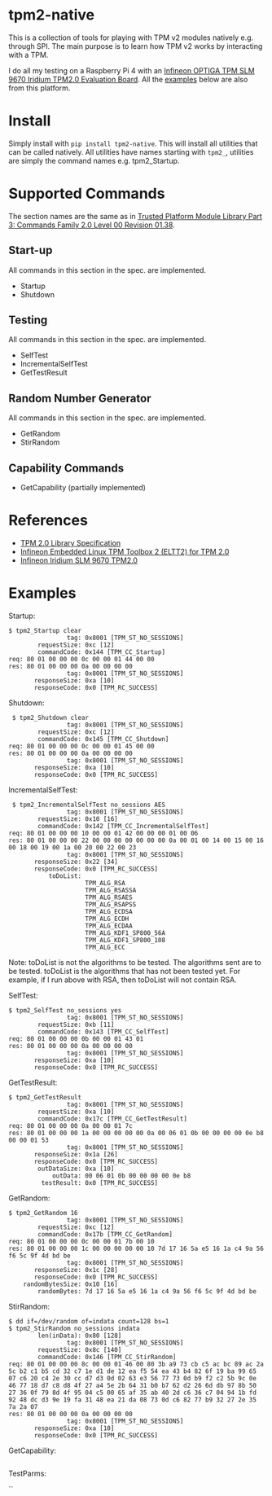 # tpm2-native

This is a collection of tools for playing with TPM v2 modules natively e.g. through SPI. The main purpose is to learn how TPM v2 works by interacting with a TPM. 

I do all my testing on a Raspberry Pi 4 with an [Infineon OPTIGA TPM SLM 9670 Iridium TPM2.0 Evaluation Board](https://www.infineon.com/cms/en/product/evaluation-boards/iridium-slm-9670-tpm2.0/). All the [examples](#Examples) below are also from this platform.

# Install

Simply install with `pip install tpm2-native`. This will install all utilities that can be called natively. All utilities have names starting with `tpm2_`, utilities are simply the command names e.g. tpm2_Startup.

# Supported Commands

The section names are the same as in [Trusted Platform Module Library Part 3: Commands Family 2.0 Level 00 Revision 01.38](https://trustedcomputinggroup.org/wp-content/uploads/TPM-Rev-2.0-Part-3-Commands-01.38.pdf).

## Start-up

All commands in this section in the spec. are implemented.

- Startup
- Shutdown

## Testing

All commands in this section in the spec. are implemented.

- SelfTest
- IncrementalSelfTest
- GetTestResult

## Random Number Generator

All commands in this section in the spec. are implemented.

- GetRandom
- StirRandom

## Capability Commands

- GetCapability (partially implemented)

# References

- [TPM 2.0 Library Specification](https://trustedcomputinggroup.org/resource/tpm-library-specification/)
- [Infineon Embedded Linux TPM Toolbox 2 (ELTT2) for TPM 2.0](https://github.com/Infineon/eltt2)
- [Infineon Iridium SLM 9670 TPM2.0](https://www.infineon.com/cms/en/product/evaluation-boards/iridium-slm-9670-tpm2.0/)

# Examples

Startup:

```
$ tpm2_Startup clear
                tag: 0x8001 [TPM_ST_NO_SESSIONS]
        requestSize: 0xc [12]
        commandCode: 0x144 [TPM_CC_Startup]
req: 80 01 00 00 00 0c 00 00 01 44 00 00
res: 80 01 00 00 00 0a 00 00 00 00
                tag: 0x8001 [TPM_ST_NO_SESSIONS]
       responseSize: 0xa [10]
       responseCode: 0x0 [TPM_RC_SUCCESS]
```

Shutdown:

```
 $ tpm2_Shutdown clear
                tag: 0x8001 [TPM_ST_NO_SESSIONS]
        requestSize: 0xc [12]
        commandCode: 0x145 [TPM_CC_Shutdown]
req: 80 01 00 00 00 0c 00 00 01 45 00 00
res: 80 01 00 00 00 0a 00 00 00 00
                tag: 0x8001 [TPM_ST_NO_SESSIONS]
       responseSize: 0xa [10]
       responseCode: 0x0 [TPM_RC_SUCCESS]
```

IncrementalSelfTest:

```
 $ tpm2_IncrementalSelfTest no_sessions AES
                tag: 0x8001 [TPM_ST_NO_SESSIONS]
        requestSize: 0x10 [16]
        commandCode: 0x142 [TPM_CC_IncrementalSelfTest]
req: 80 01 00 00 00 10 00 00 01 42 00 00 00 01 00 06
res: 80 01 00 00 00 22 00 00 00 00 00 00 00 0a 00 01 00 14 00 15 00 16 00 18 00 19 00 1a 00 20 00 22 00 23
                tag: 0x8001 [TPM_ST_NO_SESSIONS]
       responseSize: 0x22 [34]
       responseCode: 0x0 [TPM_RC_SUCCESS]
           toDoList:
                     TPM_ALG_RSA
                     TPM_ALG_RSASSA
                     TPM_ALG_RSAES
                     TPM_ALG_RSAPSS
                     TPM_ALG_ECDSA
                     TPM_ALG_ECDH
                     TPM_ALG_ECDAA
                     TPM_ALG_KDF1_SP800_56A
                     TPM_ALG_KDF1_SP800_108
                     TPM_ALG_ECC
```

Note: toDoList is not the algorithms to be tested. The algorithms sent are to be tested. toDoList is the algorithms that has not been tested yet. For example, if I run above with RSA, then toDoList will not contain RSA.

SelfTest:

```
$ tpm2_SelfTest no_sessions yes
                tag: 0x8001 [TPM_ST_NO_SESSIONS]
        requestSize: 0xb [11]
        commandCode: 0x143 [TPM_CC_SelfTest]
req: 80 01 00 00 00 0b 00 00 01 43 01
res: 80 01 00 00 00 0a 00 00 00 00
                tag: 0x8001 [TPM_ST_NO_SESSIONS]
       responseSize: 0xa [10]
       responseCode: 0x0 [TPM_RC_SUCCESS]
```

GetTestResult:

```
$ tpm2_GetTestResult
                tag: 0x8001 [TPM_ST_NO_SESSIONS]
        requestSize: 0xa [10]
        commandCode: 0x17c [TPM_CC_GetTestResult]
req: 80 01 00 00 00 0a 00 00 01 7c
res: 80 01 00 00 00 1a 00 00 00 00 00 0a 00 06 01 0b 00 00 00 00 0e b8 00 00 01 53
                tag: 0x8001 [TPM_ST_NO_SESSIONS]
       responseSize: 0x1a [26]
       responseCode: 0x0 [TPM_RC_SUCCESS]
        outDataSize: 0xa [10]
            outData: 00 06 01 0b 00 00 00 00 0e b8
         testResult: 0x0 [TPM_RC_SUCCESS]
```

GetRandom:

```
$ tpm2_GetRandom 16
                tag: 0x8001 [TPM_ST_NO_SESSIONS]
        requestSize: 0xc [12]
        commandCode: 0x17b [TPM_CC_GetRandom]
req: 80 01 00 00 00 0c 00 00 01 7b 00 10
res: 80 01 00 00 00 1c 00 00 00 00 00 10 7d 17 16 5a e5 16 1a c4 9a 56 f6 5c 9f 4d bd be
                tag: 0x8001 [TPM_ST_NO_SESSIONS]
       responseSize: 0x1c [28]
       responseCode: 0x0 [TPM_RC_SUCCESS]
    randomBytesSize: 0x10 [16]
        randomBytes: 7d 17 16 5a e5 16 1a c4 9a 56 f6 5c 9f 4d bd be
```

StirRandom: 

```
$ dd if=/dev/random of=indata count=128 bs=1
$ tpm2_StirRandom no_sessions indata
        len(inData): 0x80 [128]
                tag: 0x8001 [TPM_ST_NO_SESSIONS]
        requestSize: 0x8c [140]
        commandCode: 0x146 [TPM_CC_StirRandom]
req: 80 01 00 00 00 8c 00 00 01 46 00 80 3b a9 73 cb c5 ac bc 89 ac 2a 5c b2 c1 b5 cd 32 c7 1e d1 de 12 ea f5 54 ea 43 b4 82 6f 19 ba 99 65 07 c6 20 c4 2e 30 cc d7 d3 0d 02 63 e3 56 77 73 0d b9 f2 c2 5b 9c 0e 46 77 18 d7 c8 d8 4f 27 a4 5e 2b 64 31 b0 b7 62 d2 26 6d db 97 8b 50 27 36 0f 79 8d 4f 95 04 c5 00 65 af 35 ab 40 2d c6 36 c7 04 94 1b fd 92 48 dc d3 9e 19 fa 31 48 ea 21 da 08 73 0d c6 82 77 b9 32 27 2e 35 7a 2a 07
res: 80 01 00 00 00 0a 00 00 00 00
                tag: 0x8001 [TPM_ST_NO_SESSIONS]
       responseSize: 0xa [10]
       responseCode: 0x0 [TPM_RC_SUCCESS]
```

GetCapability:

```
```

TestParms:

``
```
